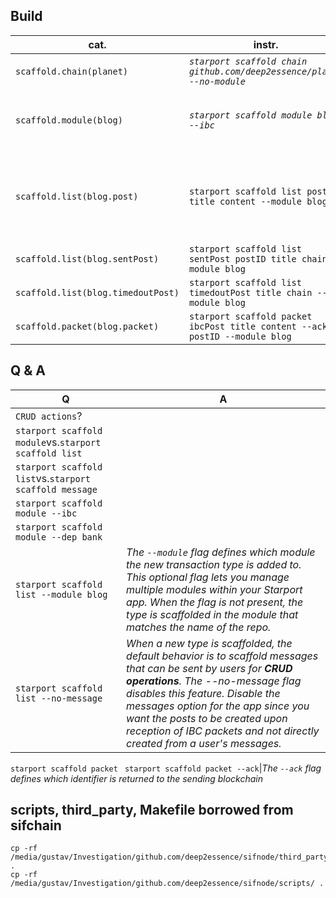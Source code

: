 ## Build
cat.|instr.|output
-|-|-
```scaffold.chain(planet)```|*```starport scaffold chain github.com/deep2essence/planet --no-module```*|*```app/,cmd,/docs/,testutil/,vue/,config.yml```<br><br>```go.mod,go.sum,readme.md,.github/,.gitignore```*
```scaffold.module(blog)```|*```starport scaffold module blog --ibc```*|*generated:```proto/blog/+packet.proto```<br>```x/blog/+module_ibc.go```<br>```testutil/keeper/blog.go```<br><br>modified:```app/app.go,docs/static/openapi.yml```*
```scaffold.list(blog.post)```|```starport scaffold list post title content --module blog```|*generated:```proto/blog/post.proto```<br>```x/blog/keeper/grpc+,msg_server+,+.go```<br>```x/blog/client/cli/tx+,query+.go```<br>```x/blog/types```<br><br>modified:```proto/blog/tx,query,genesis.proto```<br>```x/blog/genesis,handler,module.go```<br>```query,tx,genesis,keys,codec```*
```scaffold.list(blog.sentPost)```|```starport scaffold list sentPost postID title chain --module blog```|*generated:```proto/blog/sent_post.proto```<br>-*
```scaffold.list(blog.timedoutPost)```|```starport scaffold list timedoutPost title chain --module blog```|*generated:```proto/blog/timeout_post.proto```<br>-*
```scaffold.packet(blog.packet)```|```starport scaffold packet ibcPost title content --ack postID --module blog```|*```proto/blog/packet.proto:+PacketData,+PacketAck```<br>```proto/blog/tx.proto:SendIbcPost,MsgSendIbcPost```<br>```handler,tx,moduel,codec,ibc,event,message,packet```*

## Q & A
Q|A
-|-
```CRUD actions```?|
```starport scaffold module```vs.```starport scaffold list```|
```starport scaffold list```vs.```starport scaffold message```|
```starport scaffold module --ibc```|
```starport scaffold module --dep bank```|
```starport scaffold list --module blog```|*The ```--module``` flag defines which module the new transaction type is added to. This optional flag lets you manage multiple modules within your Starport app. When the flag is not present, the type is scaffolded in the module that matches the name of the repo.*
```starport scaffold list --no-message```|*When a new type is scaffolded, the default behavior is to scaffold messages that can be sent by users for **CRUD operations**. The --no-message flag disables this feature. Disable the messages option for the app since you want the posts to be created upon reception of IBC packets and not directly created from a user's messages.*
```starport scaffold packet ```
```starport scaffold packet --ack```|*The ```--ack``` flag defines which identifier is returned to the sending blockchain*

## scripts, third_party, Makefile borrowed from sifchain
```
cp -rf /media/gustav/Investigation/github.com/deep2essence/sifnode/third_party/ .
cp -rf /media/gustav/Investigation/github.com/deep2essence/sifnode/scripts/ .
```
